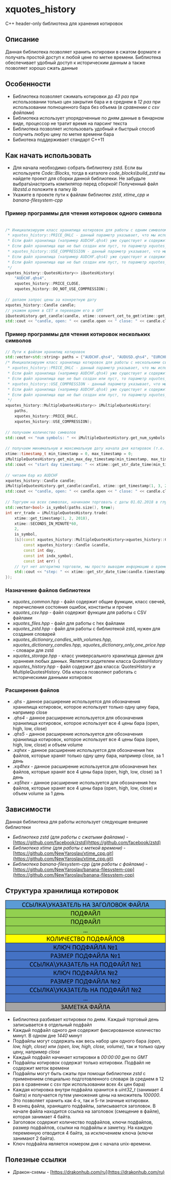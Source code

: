 # xquotes_history
С++ header-only библиотека для хранения котировок

## Описание

Данная библиотека позволяет хранить котировки в сжатом формате и получать простой доступ к любой цене по метке времени.
Библиотека обеспечивает удобный доступ к историческим данным а также позволяет хорошо сжать данные

## Особенности

* Библиотека позволяет сжимать котировки до *43 раз* при использовании только цен закрытия бара и в среднем в *12 раз* при использовании полноценного бара без объема (*в сравнении с csv файлами*)
* Библиотека использует упорядоченные по дням данные в бинарном виде, процессор не тратит время на парсинг текста
* Библиотека позволяет использовать удобный и быстрый способ получить любую цену по метке времени бара
* Бибиотека поддерживает стандарт C++11

## Как начать использовать

* Для начала необходимо собрать библиотеку zstd. Если вы используете *Code::Blocks*, тогда в каталоге *code_blocks\build_zstd* вы найдете проект для сборки данной библиотеки. Не забудьте выбрать\настроить компилятор перед сборкой! Полученный файл *libzstd.a* положите в папку *lib*
* Укажите в проекте пути к файлам библиотек *zstd*, *xtime_cpp* и *banana-filesystem-cpp*

### Пример программы для чтения котировок одного символа

```C++

/* Инициализируем класс хранилища котировок для работы с одним символом
 * xquotes_history::PRICE_OHLC - данный параметр указывает, что мы используем все цены бара (open, high, low, close)
 * Если файл хранилища (например AUDCHF.qhs4) уже существует и содержит котировки, то данный параметр пользователя будет проигнорирован и считан из файла
 * Если файл хранилища еще не был создан или пуст, то параметр xquotes_history::PRICE_OHLC будет влиять на формат записи данных
 * xquotes_history::USE_COMPRESSION - данный параметр указывает, что мы используем сжатие данных котирвоок
 * Если файл хранилища (например AUDCHF.qhs4) уже существует и содержит котировки, то данный параметр пользователя будет проигнорирован и считан из файла
 * Если файл хранилища еще не был создан или пуст, то параметр xquotes_history::USE_COMPRESSION будет влиять на формат записи данных
 */
xquotes_history::QuotesHistory<> iQuotesHistory(
    "AUDCHF.qhs4",
    xquotes_history::PRICE_CLOSE,
    xquotes_history::DO_NOT_USE_COMPRESSION);
	
// делаем запрос цены за конкретную дату
xquotes_history::Candle candle;
// укажем время в CET и переведем его в GMT
iQuotesHistory.get_candle(candle, xtime::convert_cet_to_gmt(xtime::get_timestamp(1, 3, 2018, 12, 30, 0)));
std::cout << "candle, open: " << candle.open << " close: " << candle.close << " date: " << xtime::get_str_date_time(candle.timestamp) << std::endl;

```

### Пример программы для чтения котировок нескольких символов

```C++
// Пути к файлам хранилищ котировок 
std::vector<std::string> paths = {"AUDCHF.qhs4", "AUDUSD.qhs4", "EURCHF.qhs4", "EURGBP.qhs4", "EURJPY.qhs4"};
/* Инициализируем класс хранилища котировок для работы с несколькими символами
 * xquotes_history::PRICE_OHLC - данный параметр указывает, что мы используем все цены бара (open, high, low, close)
 * Если файл хранилища (например AUDCHF.qhs4) уже существует и содержит котировки, то данный параметр пользователя будет проигнорирован и считан из файла
 * Если файл хранилища еще не был создан или пуст, то параметр xquotes_history::PRICE_OHLC будет влиять на формат записи данных
 * xquotes_history::USE_COMPRESSION - данный параметр указывает, что мы используем сжатие данных котирвоок
 * Если файл хранилища (например AUDCHF.qhs4) уже существует и содержит котировки, то данный параметр пользователя будет проигнорирован и считан из файла
 * Если файл хранилища еще не был создан или пуст, то параметр xquotes_history::USE_COMPRESSION будет влиять на формат записи данных
 */
xquotes_history::MultipleQuotesHistory<> iMultipleQuotesHistory(
    paths,
    xquotes_history::PRICE_OHLC,
    xquotes_history::USE_COMPRESSION);
	
// получаем количество символов
std::cout << "num symbols: " << iMultipleQuotesHistory.get_num_symbols() << std::endl;

// получаем минимальную и максимальную дату начала дня котировок (т.е. например с 1.1.2017 00:00:00 по 31.12.2017 00:00:00)
xtime::timestamp_t min_timestamp = 0, max_timestamp = 0;
iMultipleQuotesHistory.get_min_max_day_timestamp(min_timestamp, max_timestamp);
std::cout << "start day timestamp: " << xtime::get_str_date_time(min_timestamp) << " - " << xtime::get_str_date_time(max_timestamp) << std::endl;

// читаем бар из AUDCHF
xquotes_history::Candle candle;
iMultipleQuotesHistory.get_candle(candle1, xtime::get_timestamp(1, 3, 2017, 12, 30, 0), 0);
std::cout << "candle, open: " << candle.open << " close: " << candle.close << " date: " << xtime::get_str_date_time(candle.timestamp) << std::endl;

// Торгуем на всех символах, начинаем торговать с даты 01.02.2018 в глубь истории на два дня  с шагом 1 час
std::vector<bool> is_symbol(paths.size(), true);
int err_trade = iMultipleQuotesHistory.trade(
	xtime::get_timestamp(1, 2, 2018),
	xtime::SECONDS_IN_MINUTE*60,
	2,
	is_symbol,
	[&](const xquotes_history::MultipleQuotesHistory<xquotes_history::Candle> &hist,
		const xquotes_history::Candle &candle,
		const int day,
		const int indx_symbol,
		const int err) {
	// тут нет алгоритма торговли, мы просто выводим информацию о времени свечи, номер торгового дня, номер символа (от 0 до paths.size()-1) и код ошибки
	std::cout << "step: " << xtime::get_str_date_time(candle.timestamp) << " day: " << day << " symbol: " << indx_symbol << " err: " << err << std::endl;
});

```

### Назначение файлов библиотеки

* *xquotes_common.hpp* - файл содержит общие функции, класс свечей, перечисления состояния ошибок, константы и прочее
* *xquotes_csv.hpp* - файл содержит функции для работы с CSV файлами
* *xquotes_files.hpp* - файл для работы с hex файлами
* *xquotes_zstd.hpp* - файл для работы с библиотекой zstd, нужен для создания словарей
* *xquotes_dictionary_candles_with_volumes.hpp, xquotes_dictionary_candles.hpp, xquotes_dictionary_only_one_price.hpp* - словари для zstd
* *xquotes_storage.hpp* - класс универсального хранилища данных для храннеия любых данных. Является родителем класса QuotesHistory
* *xquotes_history.hpp* - файл содержит два класса: QuotesHistory и MultipleQuotesHistory. Оба класса позволяют работать с историческими данными котировок

### Расширения файлов

* *.qhs* - данное расширение используется для обозначения хранилища котировок, которое использует только одну цену бара, например close
* *.qhs4* - данное расширение используется для обозначения хранилища котировок, которое использует все 4 цены бара (open, high, low, close)
* *.qhs5* - данное расширение используется для обозначения хранилища котировок, которое использует все 4 цены бара (open, high, low, close) и объем volume
* *.xqhex* - данное расширение используется для обозначения hex файлов, которые хранят только одну цену бара, например close, за 1 день
* *.xq4hex* - данное расширение используется для обозначения hex файлов, которые хранят все 4 цены бара (open, high, low, close) за 1 день
* *.xq5hex* - данное расширение используется для обозначения hex файлов, которые хранят все 4 цены бара (open, high, low, close) и объем volume за 1 день

## Зависимости

Данная библиотека для работы использует следующие внешние библиотеки

* *Библиотека zstd (для работы с сжатыми файлами)* - [https://github.com/facebook/zstd](https://github.com/facebook/zstd)
* *Библиотека xtime (для работы с меткой времени)* - [https://github.com/NewYaroslav/xtime_cpp.git](https://github.com/NewYaroslav/xtime_cpp.git)
* *Библиотека banana-filesystem-cpp (для работы с файлами)* - [https://github.com/NewYaroslav/banana-filesystem-cpp](https://github.com/NewYaroslav/banana-filesystem-cpp)

## Структура хранилища котировок
![storage_structure](doc/storage_structure_600x415.png)
* Библиотека разбивает котировки по дням. Каждый торговый день записывается в отдельный подфайл
* Каждый подфайл одного дня содержит фиксированное количество минут. В одном дне *1440* минут
* Подфайлы могут содержать как весь набор цен одного бара *(open, low, high, close)* или *(open, low, high, close, volume)*, так и только одну цену, например *close*
* Каждый подфайл начинает котировки в *00:00:00* дня по *GMT*
* Подфайлы котировок содержат только котировки. Подфайл не содержит меток времени
* Подфайлы могут быть сжаты при помощи библиотеки *zstd* с применением специально подготовленного словаря (в среднем в 12 раз в сравнении с csv при использовании всех 4х цен бара)
* Каждая котировка внутри подфайла хранится в *uint32_t* (занимает 4 байта) и получается путем умножения цены на множитель *100000*. Это позволяет хранить как 4-х, так и 5-ти значные котировки.
* В конец файла, хранящего подфайлы, записывается заголовок. В начале файла находится ссылка на заголовок (смещение в файле), которая занимает 4 байта.
* Заголовок содержит количество подфайлов, ключи подфайлов, размер подфайлов, ссылки на подфайлы и заметку. На каждую переменную отводится 4 байта, за исключением ключа (ключи занимают 2 байта).
* Ключ подфайла является номером дня с начала unix-времени. 

## Полезные ссылки
* Дракон-схемы - [https://drakonhub.com/ru](https://drakonhub.com/ru)
